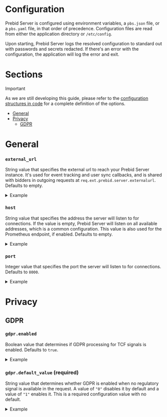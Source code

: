 # Configuration

Prebid Server is configured using environment variables, a `pbs.json` file, or a `pbs.yaml` file, in that order of precedence. Configuration files are read from either the application directory or `/etc/config`. 

Upon starting, Prebid Server logs the resolved configuration to standard out with passwords and secrets redacted. If there's an error with the configuration, the application will log the error and exit.

# Sections
> [!IMPORTANT]
> As we are still developing this guide, please refer to the [configuration structures in code](../../config/config.go) for a complete definition of the options.

- [General](#general)
- [Privacy](#privacy)
  - [GDPR](#gdpr)


# General

### `external_url`
String value that specifies the external url to reach your Prebid Server instance. It's used for event tracking and user sync callbacks, and is shared with bidders in outgoing requests at `req.ext.prebid.server.externalurl`. Defaults to empty.

<details>
  <summary>Example</summary>
  <p>

  JSON:
  ```
  {
    "external_url": "https://your-pbs-server.com"
  }
  ```

  YAML:
  ```
  external_url: https://your-pbs-server.com
  ```

  Environment Variable:
  ```
  PBS_EXTERNAL_URL: https://your-pbs-server.com
  ```

  </p>
</details>

### `host`
String value that specifies the address the server will listen to for connections.  If the value is empty, Prebid Server will listen on all available addresses, which is a common configuration. This value is also used for the Prometheus endpoint, if enabled. Defaults to empty.

<details>
  <summary>Example</summary>
  <p>

  JSON:
  ```
  {
    "host": "127.0.0.1"
  }
  ```

  YAML:
  ```
  host: 127.0.0.1
  ```

  Environment Variable:
  ```
  PBS_HOST: 127.0.0.1
  ```

  </p>
</details>

### `port`
Integer value that specifies the port the server will listen to for connections. Defaults to `8000`.

<details>
  <summary>Example</summary>
  <p>

  JSON:
  ```
  {
    "port": 8000
  }
  ```

  YAML:
  ```
  port: 8000
  ```

  Environment Variable:
  ```
  PBS_PORT: 8000
  ```

  </p>
</details>

# Privacy

## GDPR

### `gdpr.enabled`
Boolean value that determines if GDPR processing for TCF signals is enabled. Defaults to `true`.
<details>
  <summary>Example</summary>
  <p>

  JSON:
  ```
  {
    "gdpr": {
      "enabled": true
    }
  }
  ```

  YAML:
  ```
  gdpr:
    enabled: true
  ```

  Environment Variable:
  ```
  PBS_GDPR_ENABLED: true
  ```

  </p>
</details>


### `gdpr.default_value` (required)
String value that determines whether GDPR is enabled when no regulatory signal is available in the request. A value of `"0"` disables it by default and a value of `"1"` enables it. This is a required configuration value with no default.
<details>
  <summary>Example</summary>
  <p>

  JSON:
  ```
  {
    "gdpr": {
      "default_value": "0"
    }
  }
  ```

  YAML:
  ```
  gdpr:
    default_value: "0"
  ```

  Environment Variable:
  ```
  PBS_GDPR_DEFAULT_VALUE: 0
  ```

  </p>
</details>
